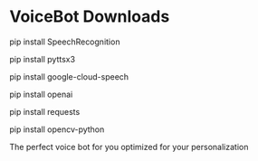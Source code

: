 # VoiceBot Downloads

pip install SpeechRecognition 

pip install pyttsx3 

pip install google-cloud-speech 

pip install openai

pip install requests

pip install opencv-python




The perfect voice bot for you optimized for your personalization
